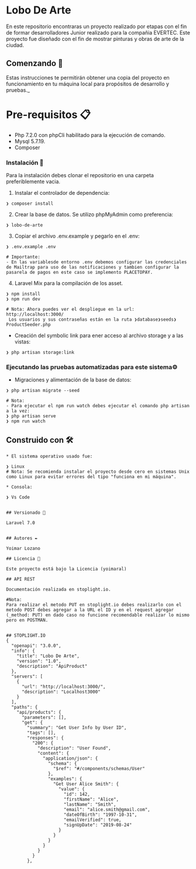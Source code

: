 # Lobo De Arte

En este repositorio encontraras un proyecto realizado por etapas con el fin de formar desarrolladores Junior realizado para la compañia EVERTEC.
Este proyecto fue diseñado con el fin de mostrar pinturas y obras de arte de la ciudad.

## Comenzando 🚀

Estas instrucciones te permitirán obtener una copia del proyecto en funcionamiento en tu máquina local para propósitos de desarrollo y pruebas.\_

# Pre-requisitos 📋

-   Php 7.2.0 con phpCli habilitado para la ejecución de comando.
-   Mysql 5.7.19.
-   Composer

### Instalación 🔧

Para la instalación debes clonar el repositorio en una carpeta preferiblemente vacia.

1. Instalar el controlador de dependencia:

```
❯ composer install
```

2. Crear la base de datos. Se utilizo phpMyAdmin como preferencia:

```
❯ lobo-de-arte

```

3. Copiar el archivo .env.example y pegarlo en el .env:

```
❯ .env.example .env

# Importante:
- En las variablesde entorno .env debemos configurar las credenciales de Mailtrap para uso de las notificaciones y tambien configurar la pasarela de pagos en este caso se implemento PLACETOPAY.
```

4. Laravel Mix para la compilación de los asset.

```
❯ npm install
❯ npm run dev

# Nota: Ahora puedes ver el despliegue en la url: http://localhost:3000/
 Los usuarios y sus contraseñas están en la ruta ❯database❯seeds❯ProductSeeder.php
```

-   Creación del symbolic link para ener acceso al archivo storage y a las vistas:

```
❯ php artisan storage:link
```

### Ejecutando las pruebas automatizadas para este sistema⚙️

-   Migraciones y alimentación de la base de datos:

```
❯ php artisan migrate --seed

# Nota:
- Para ejecutar el npm run watch debes ejecutar el comando php artisan a la vez:
❯ php artisan serve
❯ npm run watch
```

## Construido con 🛠️

```
* El sistema operativo usado fue:

❯ Linux
# Nota: Se recomienda instalar el proyecto desde cero en sistemas Unix como Linux para evitar errores del tipo "funciona en mi máquina".

* Consola:

❯ Vs Code


## Versionado 📌

Laravel 7.0


## Autores ✒️

Yoimar Lozano

## Licencia 📄

Este proyecto está bajo la Licencia (yoimaral)

## API REST

Documentación realizada en stoplight.io.

#Nota:
Para realizar el metodo PUT en stoplight.io debes realizarlo con el metodo POST debes agregar a la URL el ID y en el request agregar (_method: PUT) en dado caso no funcione recomendable realizar lo mismo pero en POSTMAN.


## STOPLIGHT.IO
{
  "openapi": "3.0.0",
  "info": {
    "title": "Lobo De Arte",
    "version": "1.0",
    "description": "ApiProduct"
  },
  "servers": [
    {
      "url": "http://localhost:3000/",
      "description": "Localhost3000"
    }
  ],
  "paths": {
    "api/products": {
      "parameters": [],
      "get": {
        "summary": "Get User Info by User ID",
        "tags": [],
        "responses": {
          "200": {
            "description": "User Found",
            "content": {
              "application/json": {
                "schema": {
                  "$ref": "#/components/schemas/User"
                },
                "examples": {
                  "Get User Alice Smith": {
                    "value": {
                      "id": 142,
                      "firstName": "Alice",
                      "lastName": "Smith",
                      "email": "alice.smith@gmail.com",
                      "dateOfBirth": "1997-10-31",
                      "emailVerified": true,
                      "signUpDate": "2019-08-24"
                    }
                  }
                }
              }
            }
          }
        },
